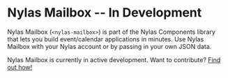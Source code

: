 # Nylas Mailbox -- In Development

Nylas Mailbox (`<nylas-mailbox>`) is part of the Nylas Components library that lets you build event/calendar applications in minutes. Use Nylas Mailbox with your Nylas account or by passing in your own JSON data.

Nylas Mailbox is currently in active development. Want to contribute? [Find out how!](../../CONTRIBUTING.md)
